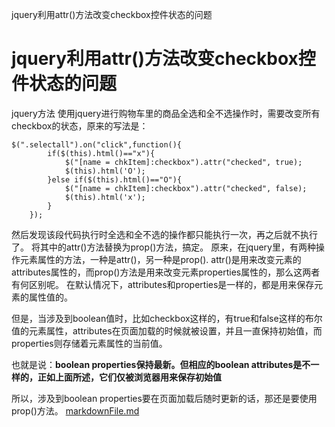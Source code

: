 jquery利用attr()方法改变checkbox控件状态的问题

# jquery利用attr()方法改变checkbox控件状态的问题

jquery方法
使用jquery进行购物车里的商品全选和全不选操作时，需要改变所有checkbox的状态，原来的写法是：

	$(".selectall").on("click",function(){
	        if($(this).html()=="x"){
	            $("[name = chkItem]:checkbox").attr("checked", true);
	            $(this).html('O');
	        }else if($(this).html()=="O"){
	            $("[name = chkItem]:checkbox").attr("checked", false);
	            $(this).html('x');
	        }
	    });

然后发现该段代码执行时全选和全不选的操作都只能执行一次，再之后就不执行了。
将其中的attr()方法替换为prop()方法，搞定。
原来，在jquery里，有两种操作元素属性的方法，一种是attr()，另一种是prop().
attr()是用来改变元素的attributes属性的，而prop()方法是用来改变元素properties属性的，那么这两者有何区别呢。
在默认情况下，attributes和properties是一样的，都是用来保存元素的属性值的。

但是，当涉及到boolean值时，比如checkbox这样的，有true和false这样的布尔值的元素属性，attributes在页面加载的时候就被设置，并且一直保持初始值，而properties则存储着元素属性的当前值。

也就是说：**boolean properties保持最新。但相应的boolean attributes是不一样的，正如上面所述，它们仅被浏览器用来保存初始值**

所以，涉及到boolean properties要在页面加载后随时更新的话，那还是要使用prop()方法。
[markdownFile.md](../_resources/972f9acb57ed4dee6e6800cb09f609ca.bin)